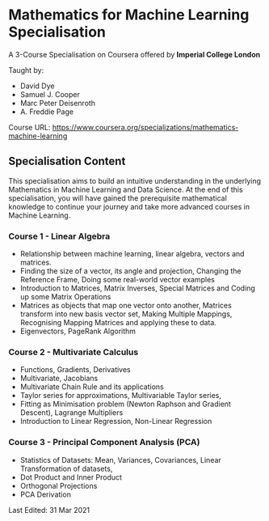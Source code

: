 # Mathematics for Machine Learning Specialisation
A 3-Course Specialisation on Coursera offered by <b> Imperial College London </b>

Taught by:
- David Dye
- Samuel J. Cooper
- Marc Peter Deisenroth
- A. Freddie Page

Course URL:  <a> https://www.coursera.org/specializations/mathematics-machine-learning </a>

## Specialisation Content
This specialisation aims to build an intuitive understanding in the underlying Mathematics in Machine Learning and Data Science. At the end of this specialisation, you will have gained the prerequisite mathematical knowledge to continue your journey and take more advanced courses in Machine Learning.

### Course 1 - Linear Algebra 
- Relationship between machine learning, linear algebra, vectors and matrices.
- Finding the size of a vector, its angle and projection, Changing the Reference Frame, Doing some real-world vector examples
- Introduction to Matrices, Matrix Inverses, Special Matrices and Coding up some Matrix Operations
- Matrices as objects that map one vector onto another,  Matrices transform into new basis vector set, Making Multiple Mappings,  Recognising Mapping Matrices and applying these to data.
- Eigenvectors, PageRank Algorithm

### Course 2 - Multivariate Calculus
- Functions, Gradients, Derivatives
- Multivariate, Jacobians
- Multivariate Chain Rule and its applications
- Taylor series for approximations, Multivariable Taylor series, 
- Fitting as Minimisation problem (Newton Raphson and Gradient Descent), Lagrange Multipliers
- Introduction to Linear Regression, Non-Linear Regression

### Course 3 - Principal Component Analysis (PCA)
- Statistics of Datasets: Mean, Variances, Covariances, Linear Transformation of datasets,
- Dot Product and Inner Product
- Orthogonal Projections
- PCA Derivation


Last Edited: 31 Mar 2021
